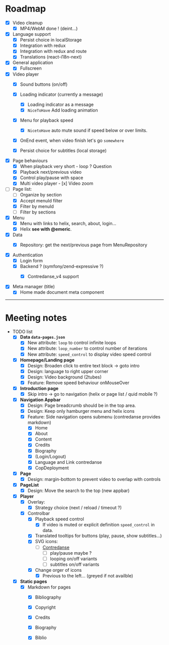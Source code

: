# Roadmap 

- [X] Video cleanup
  - [X] MP4/WebM done ! (deint...)

- [X] Language support 
  - [X] Persist choice in localStorage
  - [X] Integration with redux
  - [X] Integration with redux and route
  - [X] Translations (react-i18n-next)

- [X] General application
  - [X] Fullscreen
  
- [x] Video player
  - [x] Sound buttons (on/off)
  - [x] Loading indicator (currently a message)
    - [x] Loading indicator as a message
    - [x] `NiceToHave` Add loading animation 
  - [x] Menu for playback speed
    - [x] `NicetoHave` auto mute sound if speed below or over limits.
  - [x] OnEnd event, when video finish let's go `somewhere`
  - [x] Persist choice for subtitles (local storage)
  
       
- [x] Page behaviours  
  - [x] When playback very short - loop ? Question  
  - [x] Playback next/previous video 
  - [x] Control play/pause with space
  - [x] Multi video player
        - [x] Video zoom 

- [ ] Page list:
  - [ ] Organize by section
  - [x] Accept menuId filter
  - [x] Filter by menuId
  - [ ] Filter by sections

- [X] Menu
  - [X] Menu with links to helix, search, about, login...
  - [X] Helix **see with @emeric**.
      
- [x] Data
  - [X] Repository: get the next/previous page from MenuRepository
     

- [X] Authentication
  - [X] Login form
  - [x] Backend ? (symfony/zend-expressive ?)
    - [x] Contredanse_v4 support

  
- [x] Meta manager (title)
  - [x] Home made document meta component  

------

# Meeting notes

- TODO list
  - [x] **Data `data-pages.json`**
      - [x] New attribute: `loop` to control infinite loops
      - [x] New attribute: `loop_number` to control number of iterations
      - [x] New attribute: `speed_control` to display video speed control
  - [x] **Homepage/Landing page**
    - [x] Design: Broaden click to entire text block -> goto intro  
    - [x] Design: language to right upper corner  
    - [x] Design: Video background (2tubes)
    - [x] Feature: Remove speed behaviour onMouseOver
  - [x] **Introduction page**
    - [x] Skip intro -> go to navigation (helix or page list / quid mobile ?)    
  - [x] **Navigation Appbar**
    - [x] Design: Page breadcrumb should be in the top area.
    - [x] Design: Keep only hamburger menu and helix icons
    - [x] Feature: Side navigation opens submenu (contredanse provides markdown)    
       - [x] Home
       - [x] About 
       - [x] Content
       - [x] Credits 
       - [x] Biography
       - [x] (Login/Logout)
       - [x] Language and Link contredanse 
       - [x] CopDeployment

  - [x] **Page**
    - [x] Design: margin-bottom to prevent video to overlap with controls
  - [x] **PageList**
      - [x] Design: Move the search to the top (new appbar)    
  - [x] **Player**       
    - [x] Overlay:
      - [x] Strategy choice (next / reload / timeout ?)       
    - [x] Controlbar
      - [x] Playback speed control 
        - [x] If video is muted or explicit definition `speed_control` in data.
      - [x] Translated tooltips for buttons (play, pause, show subtitles...)              
      - [x] SVG icons:
        - [ ] <u>Contredanse</u>
          - [ ] play/pause maybe ? 
          - [ ] looping on/off variants
          - [ ] subtitles on/off variants
      - [x] Change orger of icons
          - [x] Previous to the left... (greyed if not availble)         
  - [x] **Static pages**
    - [x] Markdown for pages
      - [x] Bibliography
      - [x] Copyright
      - [x] Credits
      - [x] Biography
      - [x] Biblio
               
